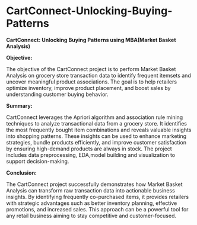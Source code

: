 # CartConnect-Unlocking-Buying-Patterns

**CartConnect: Unlocking Buying Patterns using MBA(Market Basket Analysis)**

**Objective:**

The objective of the CartConnect project is to perform Market Basket Analysis on grocery store transaction data to identify frequent itemsets and uncover meaningful product associations. The goal is to help retailers optimize inventory, improve product placement, and boost sales by understanding customer buying behavior.

**Summary:**

CartConnect leverages the Apriori algorithm and association rule mining techniques to analyze transactional data from a grocery store. It identifies the most frequently bought item combinations and reveals valuable insights into shopping patterns. These insights can be used to enhance marketing strategies, bundle products efficiently, and improve customer satisfaction by ensuring high-demand products are always in stock. The project includes data preprocessing, EDA,model building and visualization to support decision-making.

**Conclusion:**

The CartConnect project successfully demonstrates how Market Basket Analysis can transform raw transaction data into actionable business insights. By identifying frequently co-purchased items, it provides retailers with strategic advantages such as better inventory planning, effective promotions, and increased sales. This approach can be a powerful tool for any retail business aiming to stay competitive and customer-focused.

